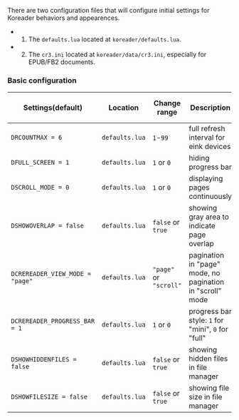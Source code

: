 There are two configuration files that will configure initial settings for Koreader behaviors and appearences.
* 1. The `defaults.lua` located at `koreader/defaults.lua`.
* 2. The `cr3.ini` located at `koreader/data/cr3.ini`, especially for EPUB/FB2 documents.

### Basic configuration
| Settings(default) | Location | Change range | Description | Affected document types |
| ------ | ------ | ------ | ------ | ------ |
| `DRCOUNTMAX = 6` | `defaults.lua` | `1`-`99` | full refresh interval for eink devices | ALL |
| `DFULL_SCREEN = 1` | `defaults.lua` | `1` or `0` | hiding progress bar | PDF/DJVU |
| `DSCROLL_MODE = 0` | `defaults.lua` | `1` or `0` | displaying pages continuously | PDF/DJVU |
| `DSHOWOVERLAP = false` | `defaults.lua` | `false` or `true` | showing gray area to indicate page overlap | PDF/DJVU |
| `DCREREADER_VIEW_MODE = "page"` | `defaults.lua` | `"page"` or `"scroll"` | pagination in "page" mode, no pagination in "scroll" mode | EPUB/FB2 |
| `DCREREADER_PROGRESS_BAR = 1` | `defaults.lua` | `1` or `0` | progress bar style: `1` for "mini", `0` for "full" | EPUB/FB2 |
| `DSHOWHIDDENFILES = false` | `defaults.lua` | `false` or `true` | showing hidden files in file manager | - |
| `DSHOWFILESIZE = false` | `defaults.lua` | `false` or `true` | showing file size in file manager | - |